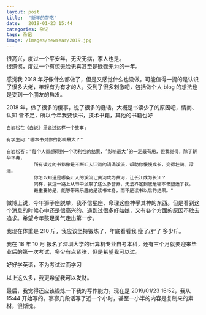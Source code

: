 ```yaml
---
layout: post
title:  "新年的梦呓"
date:   2019-01-23 15:44
categories: 杂记
tags: 杂记
image: /images/newYear/2019.jpg
---
```


很高兴，度过一个平安年，无灾无病，家人也是。    <br>
很遗憾，度过一个有惊无险无喜甚至是碌碌无为的一年。

感觉我 2018 年好像什么都做了，但是又感觉什么也没做。可能值得一提的是认识了很多大佬，年轻有为有才的人，受到了很多刺激吧，包括做个人 blog 的想法也是受到一个朋友的启发。

2018 年，做了很多的傻事，说了很多的蠢话。大概是书读少了的原因吧，情商、认知 皆不足，所以今年我要读书，技术书籍，其他的书籍也好
	
	白岩松在《白说》里说过这样一个故事:
	
	有学生问:"哪本书对你的影响最大？"
	
	白岩松答："每个人都想得到一个功利性的结果，‘影响最大’的一定最有用，但我觉得，除了新华字典，
			  所有读过的书都像是不断汇入江河的涓涓溪流，帮助你慢慢成长，变得壮阔、深远。
			  你怎么知道是哪条汇入的溪流让黄河成为黄河，让长江成为长江？
			  同样，我这一路上从书中汲取了这么多营养，无法界定到底是哪本书塑造了我。
			  最重要的是，能够带来乐趣的是读书本身，而不是读书以后的结果。"
			  
			  
			  

微博上说，今年狮子座脱单，我不信星座、命理这些神乎其神的东西。但是看到这个消息的时候心中还是很高兴的。遇到过很多好姑娘，又有各个方面的原因不敢去追求。希望今年鼓足勇气走出第一步。

我现在体重是 210 斤，我应该坚持锻炼了，年底看看我 瘦了/胖了 多少斤。

我在 18 年 10 月 报名了深圳大学的计算机专业自考本科，还有三个月就要迎来毕业后的第一次考试，多少有点紧张，但是希望我可以过。

好好学英语，不为考试过而学习

以上这么多，我更希望我可以发财。

最后，我觉得还应该锻炼一下我的写作能力。现在是 2019/01/23 16:52，我从 15:44 开始写的。寥寥几段话写了近一个小时，甚至一小半的内容是复制来的素材，很惭愧。























